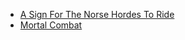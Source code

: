 * [A Sign For The Norse Hordes To Ride](A%20Sign%20For%20The%20Norse%20Hordes%20To%20Ride)
* [Mortal Combat](Mortal%20Combat)